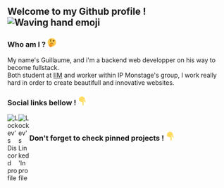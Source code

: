 ## Welcome to my Github profile ! <img src="https://media.giphy.com/media/hvRJCLFzcasrR4ia7z/giphy.gif" width="25px" alt="Waving hand emoji">

### Who am I ? <img src="https://raw.githubusercontent.com/lockev/lockev/master/assets/thinking.png" width="20px" alt="thinking emoji">

My name's Guillaume, and i'm a backend web developper on his way to become fullstack. <br/>
Both student at <a href="https://www.iim.fr/" target="_blank">IIM</a> and worker within IP Monstage's group, I work really hard in order to create beautifull and innovative websites.

### Social links bellow ! <img src="https://raw.githubusercontent.com/lockev/lockev/master/assets/point_down.png" width="20px" alt="Pointing down hand emoji">

<a href="https://discordapp.com/users/239036209974870017" target="_blank">
  <img align="left" alt="Lockev's Discord profile" width="25px" src="https://raw.githubusercontent.com/peterthehan/peterthehan/master/assets/discord.svg" />
</a>
<a href="https://www.linkedin.com/in/prigent-guillaume/" target="_blank">
  <img align="left" alt="Lockev's Linked'In profile" width="25px" src="https://raw.githubusercontent.com/peterthehan/peterthehan/master/assets/linkedin.svg" />
</a>

<br/>

### Don't forget to check pinned projects ! <img src="https://raw.githubusercontent.com/lockev/lockev/master/assets/point_down.png" width="20px" alt="Pointing down hand emoji"> 

